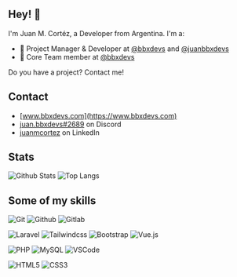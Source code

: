 ## Hey! 👋
I'm Juan M. Cortéz, a Developer from Argentina. I'm a:

- 🧭 Project Manager & Developer at [@bbxdevs](https://github.com/bbxdevs) and [@juanbbxdevs](https://github.com/juanbbxdevs)
- 👥 Core Team member at [@bbxdevs](https://www.bbxdevs.com)

Do you have a project? Contact me!

## Contact
- [www.bbxdevs.com](https://www.bbxdevs.com)
- [juan.bbxdevs#2689](./) on Discord
- [juanmcortez](https://www.linkedin.com/in/juanmcortez/) on LinkedIn

## Stats
![Github Stats](https://github-readme-stats.vercel.app/api?username=juanbbxdevs&count_private=true&show_icons=true&include_all_commits=true)
![Top Langs](https://github-readme-stats.vercel.app/api/top-langs/?username=juanbbxdevs&hide=TeX&layout=compact)

## Some of my skills
![Git](https://img.shields.io/badge/-Git-444c56?style=flat-square&logoColor=white&logo=git)
![Github](https://img.shields.io/badge/-GitHub-444c56?style=flat-square&logoColor=white&logo=github)
![Gitlab](https://img.shields.io/badge/-Gitlab-444c56?style=flat-square&logoColor=white&logo=gitlab)


![Laravel](https://img.shields.io/badge/-Laravel-444c56?style=flat-square&logoColor=white&logo=laravel)
![Tailwindcss](https://img.shields.io/badge/-Tailwindcss-444c56?style=flat-square&logoColor=white&logo=tailwindcss)
![Bootstrap](https://img.shields.io/badge/-Bootstrap-444c56?style=flat-square&logoColor=white&logo=bootstrap)
![Vue.js](https://img.shields.io/badge/-Vue-444c56?style=flat-square&logoColor=white&logo=vue.js)


![PHP](https://img.shields.io/badge/-PHP-444c56?style=flat-square&logoColor=white&logo=php)
![MySQL](https://img.shields.io/badge/-MySQL-444c56?style=flat-square&logoColor=white&logo=mysql)
![VSCode](https://img.shields.io/badge/-VSCode-444c56?style=flat-square&logoColor=white&logo=visualstudiocode)


![HTML5](https://img.shields.io/badge/-HTML5-444c56?style=flat-square&logoColor=white&logo=html5)
![CSS3](https://img.shields.io/badge/-CSS3-444c56?style=flat-square&logoColor=white&logo=css3)

